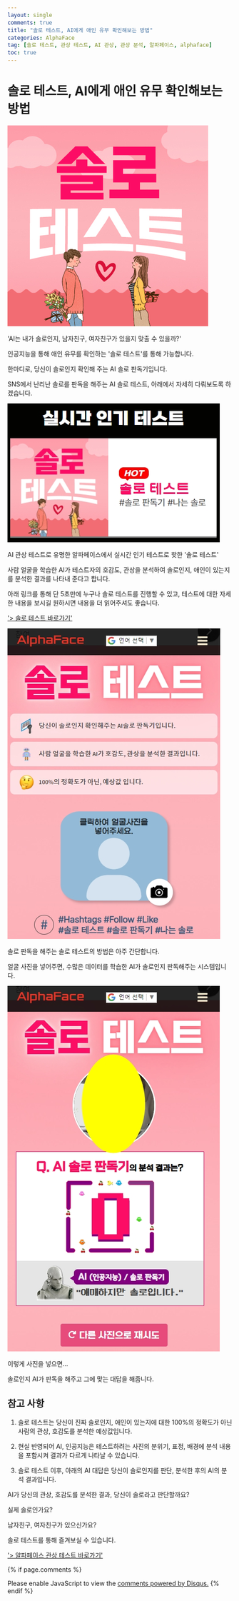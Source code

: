 ```yaml
---
layout: single
comments: true
title: "솔로 테스트, AI에게 애인 유무 확인해보는 방법"
categories: AlphaFace
tag: [솔로 테스트, 관상 테스트, AI 관상, 관상 분석, 알파페이스, alphaface]
toc: true
---
```



  <!-- Google addsense -->
  <script async src="https://pagead2.googlesyndication.com/pagead/js/adsbygoogle.js?client=ca-pub-2367691231152778"
    crossorigin="anonymous"></script>
  <!-- 상단 2개 -->
  <ins class="adsbygoogle" style="display:block" data-ad-client="ca-pub-2367691231152778" data-ad-slot="7442206282"
    data-ad-format="auto" data-full-width-responsive="true"></ins>
  <script>
    (adsbygoogle = window.adsbygoogle || []).push({});
  </script>


# 솔로 테스트, AI에게 애인 유무 확인해보는 방법

![solotest_page](/assets/img/39-1.jpg)

'AI는 내가 솔로인지, 남자친구, 여자친구가 있을지 맞출 수 있을까?'

인공지능을 통해 애인 유무를 확인하는 '솔로 테스트'를 통해 가능합니다.

한마디로, 당신이 솔로인지 확인해 주는 AI 솔로 판독기입니다.

SNS에서 난리난 솔로를 판독을 해주는 AI 솔로 테스트, 아래에서 자세히 다뤄보도록 하겠습니다.


![solotest_page](/assets/img/39-2.jpg)

AI 관상 테스트로 유명한 알파페이스에서 실시간 인기 테스트로 핫한 '솔로 테스트'

사람 얼굴을 학습한 AI가 테스트자의 호감도, 관상을 분석하여 솔로인지, 애인이 있는지를 분석한 결과를 나타내 준다고 합니다.

아래 링크를 통해 단 5초만에 누구나 솔로 테스트를 진행할 수 있고, 테스트에 대한 자세한 내용을 보시길 원하시면 내용을 더 읽어주셔도 좋습니다.

<a href="https://alphaface-ai.com/solotest/">'> 솔로 테스트 바로가기'</a>


![solotest_page](/assets/img/39-3.jpg)

솔로 판독을 해주는 솔로 테스트의 방법은 아주 간단합니다.

얼굴 사진을 넣어주면, 수많은 데이터를 학습한 AI가 솔로인지 판독해주는 시스템입니다.


![solotest_page](/assets/img/39-4.jpg)

이렇게 사진을 넣으면...

솔로인지 AI가 판독을 해주고 그에 맞는 대답을 해줍니다.



## 참고 사항

1. 솔로 테스트는 당신이 진짜 솔로인지, 애인이 있는지에 대한 100%의 정확도가 아닌 사람의 관상, 호감도를 분석한 예상값입니다.

2. 현실 반영되어 AI, 인공지능은 테스트하려는 사진의 분위기, 표정, 배경에 분석 내용을 포함시켜 결과가 다르게 나타날 수 있습니다.

3. 솔로 테스트 이후, 아래의 AI 대답은 당신이 솔로인지를 판단, 분석한 후의 AI의 분석 결과입니다.

AI가 당신의 관상, 호감도를 분석한 결과, 당신이 솔로라고 판단할까요?

실제 솔로인가요?

남자친구, 여자친구가 있으신가요?

솔로 테스트를 통해 즐겨보실 수 있습니다.

<a href="https://alphaface-ai.com/">'> 알파페이스 관상 테스트 바로가기'</a>


  <!-- Google addsense -->
  <script async src="https://pagead2.googlesyndication.com/pagead/js/adsbygoogle.js?client=ca-pub-2367691231152778"
    crossorigin="anonymous"></script>
  <!-- alphaface.footer.add -->
  <ins class="adsbygoogle" style="display:block" data-ad-client="ca-pub-2367691231152778" data-ad-slot="8141421734"
    data-ad-format="auto" data-full-width-responsive="true"></ins>
  <script>
    (adsbygoogle = window.adsbygoogle || []).push({});
  </script>


{% if page.comments %}
<div id="disqus_thread"></div>
<script>
    /**
    *  RECOMMENDED CONFIGURATION VARIABLES: EDIT AND UNCOMMENT THE SECTION BELOW TO INSERT DYNAMIC VALUES FROM YOUR PLATFORM OR CMS.
    *  LEARN WHY DEFINING THESE VARIABLES IS IMPORTANT: https://disqus.com/admin/universalcode/#configuration-variables    */
    
    var disqus_config = function () {
    this.page.url = "{{ page.url | absolute_url }};";  // Replace PAGE_URL with your page's canonical URL variable
    this.page.identifier = "{{ page.id }}";; // Replace PAGE_IDENTIFIER with your page's unique identifier variable
    };
    
    (function() { // DON'T EDIT BELOW THIS LINE
    var d = document, s = d.createElement('script');
    s.src = 'https://alphafaceblog.disqus.com/embed.js';
    s.setAttribute('data-timestamp', +new Date());
    (d.head || d.body).appendChild(s);
    })();
</script>
<noscript>Please enable JavaScript to view the <a href="https://disqus.com/?ref_noscript">comments powered by Disqus.</a></noscript>
{% endif %}
